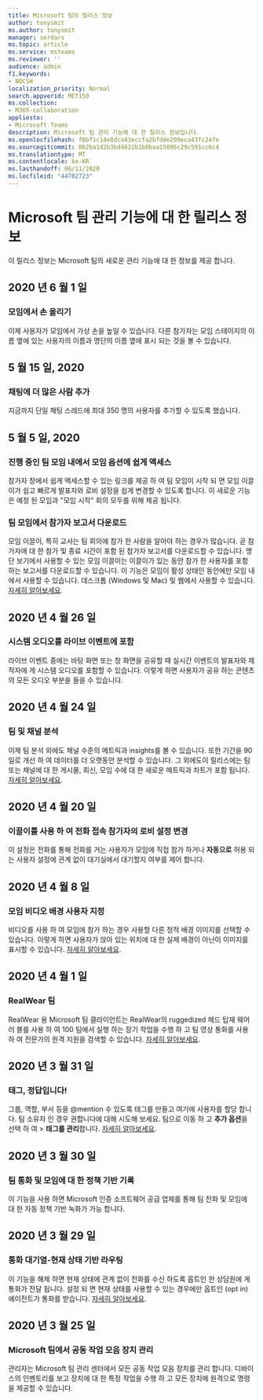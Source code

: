 ```yaml
---
title: Microsoft 팀의 릴리스 정보
author: tonysmit
ms.author: tonysmit
manager: serdars
ms.topic: article
ms.service: msteams
ms.reviewer: ''
audience: admin
f1.keywords:
- NOCSH
localization_priority: Normal
search.appverid: MET150
ms.collection:
- M365-collaboration
appliesto:
- Microsoft Teams
description: Microsoft 팀 관리 기능에 대 한 릴리스 정보입니다.
ms.openlocfilehash: f8bf1c14e8dca43eccfa2bfdde209eca43fc24fe
ms.sourcegitcommit: 862ba1d2b3bd4622b1b0baa15096c29c591cc6c4
ms.translationtype: MT
ms.contentlocale: ko-KR
ms.lasthandoff: 06/11/2020
ms.locfileid: "44702723"
---
```

# <a name="release-notes-for-microsoft-teams-admin-features"></a>Microsoft 팀 관리 기능에 대 한 릴리스 정보

이 릴리스 정보는 Microsoft 팀의 새로운 관리 기능에 대 한 정보를 제공 합니다.

## <a name="june-1-2020"></a>2020 년 6 월 1 일

### <a name="raise-hand-in-meetings"></a>모임에서 손 올리기

이제 사용자가 모임에서 가상 손을 높일 수 있습니다. 다른 참가자는 모임 스테이지의 이름 옆에 있는 사용자의 이름과 명단의 이름 옆에 표시 되는 것을 볼 수 있습니다.

## <a name="may-15-2020"></a>5 월 15 일, 2020

### <a name="add-more-people-to-a-chat"></a>채팅에 더 많은 사람 추가

지금까지 단일 채팅 스레드에 최대 350 명의 사용자를 추가할 수 있도록 했습니다.

## <a name="may-5-2020"></a>5 월 5 일, 2020

### <a name="easily-access-meeting-options-from-within-a-teams-meeting-in-progress"></a>진행 중인 팀 모임 내에서 모임 옵션에 쉽게 액세스

참가자 창에서 쉽게 액세스할 수 있는 링크를 제공 하 여 팀 모임이 시작 되 면 모임 이끌이가 쉽고 빠르게 발표자와 로비 설정을 쉽게 변경할 수 있도록 합니다. 이 새로운 기능은 예정 된 모임과 "모임 시작" 회의 모두를 위해 제공 됩니다.

### <a name="download-a-participant-report-in-a-teams-meeting"></a>팀 모임에서 참가자 보고서 다운로드

모임 이끌이, 특히 교사는 팀 회의에 참가 한 사람을 알아야 하는 경우가 많습니다. 곧 참가자에 대 한 참가 및 종료 시간이 포함 된 참가자 보고서를 다운로드할 수 있습니다. 명단 보기에서 사용할 수 있는 모임 이끌이는 이끌이가 있는 동안 참가 한 사용자를 포함 하는 보고서를 다운로드할 수 있습니다. 이 기능은 모임이 활성 상태인 동안에만 모임 내에서 사용할 수 있습니다. 데스크톱 (Windows 및 Mac) 및 웹에서 사용할 수 있습니다. [자세히 알아보세요](../teams-analytics-and-reports/meeting-attendance-report.md).

## <a name="april-26-2020"></a>2020 년 4 월 26 일

### <a name="include-system-audio-in-live-events"></a>시스템 오디오를 라이브 이벤트에 포함

라이브 이벤트 중에는 바탕 화면 또는 창 화면을 공유할 때 실시간 이벤트의 발표자와 제작자에 게 시스템 오디오를 포함할 수 있습니다. 이렇게 하면 사용자가 공유 하는 콘텐츠의 모든 오디오 부분을 들을 수 있습니다.

## <a name="april-24-2020"></a>2020 년 4 월 24 일

### <a name="team-and-channel-analytics"></a>팀 및 채널 분석

이제 팀 분석 외에도 채널 수준의 메트릭과 insights를 볼 수 있습니다. 또한 기간을 90 일로 개선 하 여 데이터를 더 오랫동안 분석할 수 있습니다. 그 외에도이 릴리스에는 팀 또는 채널에 대 한 게시물, 회신, 모임 수에 대 한 새로운 메트릭과 차트가 포함 됩니다. [자세히 알아보세요](../teams-analytics-and-reports/view-analytics.md).

## <a name="april-20-2020"></a>2020 년 4 월 20 일

### <a name="enable-organizers-to-change-lobby-settings-for-dial-in-participants"></a>이끌이를 사용 하 여 전화 접속 참가자의 로비 설정 변경

이 설정은 전화를 통해 전화를 거는 사용자가 모임에 직접 참가 하거나 **자동으로** 허용 되는 사용자 설정에 관계 없이 대기실에서 대기할지 여부를 제어 합니다.

## <a name="april-8-2020"></a>2020 년 4 월 8 일

### <a name="customize-meeting-video-backgrounds"></a>모임 비디오 배경 사용자 지정

비디오를 사용 하 여 모임에 참가 하는 경우 사용할 다른 정적 배경 이미지를 선택할 수 있습니다. 이렇게 하면 사용자가 앉아 있는 위치에 대 한 실제 배경이 아닌이 이미지를 표시할 수 있습니다. [자세히 알아보세요](../meeting-policies-in-teams.md).

## <a name="april-1-2020"></a>2020 년 4 월 1 일

### <a name="teams-for-realwear"></a>RealWear 팀

RealWear 용 Microsoft 팀 클라이언트는 RealWear의 ruggedized 헤드 탑재 웨어 러 블를 사용 하 여 100 팀에서 실행 하는 장기 작업을 수행 하 고 팀 영상 통화를 사용 하 여 전문가의 원격 지원을 검색할 수 있습니다. [자세히 알아보세요](../flw-realwear.md).

## <a name="march-31-2020"></a>2020 년 3 월 31 일

### <a name="tag-youre-it"></a>태그, 정답입니다!

그룹, 역할, 부서 등을 @mention 수 있도록 태그를 만들고 여기에 사용자를 할당 합니다. 팀 소유자 인 경우 권합니다에 대해 시도해 보세요. 팀으로 이동 하 고 **추가 옵션**을 선택 하 여  >  **태그를 관리**합니다. [자세히 알아보세요](../manage-tags.md).

## <a name="march-30-2020"></a>2020 년 3 월 30 일

### <a name="policy-based-recording-for-teams-calls-and-meetings"></a>팀 통화 및 모임에 대 한 정책 기반 기록

이 기능을 사용 하면 Microsoft 인증 소프트웨어 공급 업체를 통해 팀 전화 및 모임에 대 한 자동 정책 기반 녹화가 가능 합니다.

## <a name="march-29-2020"></a>2020 년 3 월 29 일

### <a name="call-queues---presence-based-routing"></a>통화 대기열-현재 상태 기반 라우팅

이 기능을 해제 하면 현재 상태에 관계 없이 전화를 수신 하도록 옵트인 한 상담원에 게 통화가 전달 됩니다. 설정 되 면 현재 상태를 사용할 수 있는 경우에만 옵트인 (opt in) 에이전트가 통화를 받습니다. [자세히 알아보세요](../create-a-phone-system-call-queue.md).

## <a name="march-25-2020"></a>2020 년 3 월 25 일

### <a name="manage-your-collaboration-bar-devices-in-microsoft-teams"></a>Microsoft 팀에서 공동 작업 모음 장치 관리

관리자는 Microsoft 팀 관리 센터에서 모든 공동 작업 모음 장치를 관리 합니다. 디바이스의 인벤토리를 보고 장치에 대 한 특정 작업을 수행 하 고 모든 장치에 원격으로 명령을 제공할 수 있습니다.
